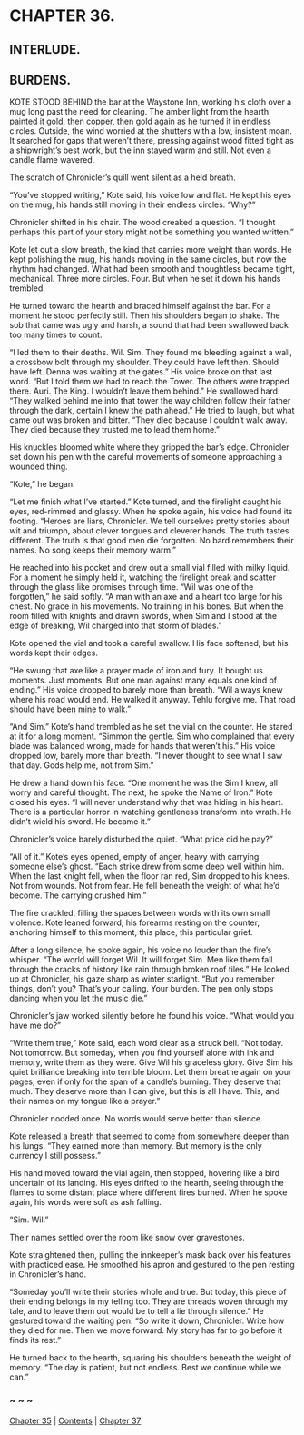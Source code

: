 # CHAPTER 36.

## INTERLUDE.

## BURDENS.


KOTE STOOD BEHIND the bar at the Waystone Inn, working his cloth over a mug long past the need for cleaning. The amber light from the hearth painted it gold, then copper, then gold again as he turned it in endless circles. Outside, the wind worried at the shutters with a low, insistent moan. It searched for gaps that weren’t there, pressing against wood fitted tight as a shipwright’s best work, but the inn stayed warm and still. Not even a candle flame wavered.  

The scratch of Chronicler’s quill went silent as a held breath.  

“You’ve stopped writing,” Kote said, his voice low and flat. He kept his eyes on the mug, his hands still moving in their endless circles. “Why?”  

Chronicler shifted in his chair. The wood creaked a question. “I thought perhaps this part of your story might not be something you wanted written.”  

Kote let out a slow breath, the kind that carries more weight than words. He kept polishing the mug, his hands moving in the same circles, but now the rhythm had changed. What had been smooth and thoughtless became tight, mechanical. Three more circles. Four. But when he set it down his hands trembled.  

He turned toward the hearth and braced himself against the bar. For a moment he stood perfectly still. Then his shoulders began to shake. The sob that came was ugly and harsh, a sound that had been swallowed back too many times to count.  

“I led them to their deaths. Wil. Sim. They found me bleeding against a wall, a crossbow bolt through my shoulder. They could have left then. Should have left. Denna was waiting at the gates.” His voice broke on that last word. “But I told them we had to reach the Tower. The others were trapped there. Auri. The King. I wouldn’t leave them behind.” He swallowed hard. “They walked behind me into that tower the way children follow their father through the dark, certain I knew the path ahead.” He tried to laugh, but what came out was broken and bitter. “They died because I couldn’t walk away. They died because they trusted me to lead them home.”  

His knuckles bloomed white where they gripped the bar’s edge. Chronicler set down his pen with the careful movements of someone approaching a wounded thing.  

“Kote,” he began.  

“Let me finish what I’ve started.” Kote turned, and the firelight caught his eyes, red-rimmed and glassy. When he spoke again, his voice had found its footing. “Heroes are liars, Chronicler. We tell ourselves pretty stories about wit and triumph, about clever tongues and cleverer hands. The truth tastes different. The truth is that good men die forgotten. No bard remembers their names. No song keeps their memory warm.”  

He reached into his pocket and drew out a small vial filled with milky liquid. For a moment he simply held it, watching the firelight break and scatter through the glass like promises through time. “Wil was one of the forgotten,” he said softly. “A man with an axe and a heart too large for his chest. No grace in his movements. No training in his bones. But when the room filled with knights and drawn swords, when Sim and I stood at the edge of breaking, Wil charged into that storm of blades.”  

Kote opened the vial and took a careful swallow. His face softened, but his words kept their edges.  

“He swung that axe like a prayer made of iron and fury. It bought us moments. Just moments. But one man against many equals one kind of ending.” His voice dropped to barely more than breath. “Wil always knew where his road would end. He walked it anyway. Tehlu forgive me. That road should have been mine to walk.”  

“And Sim.” Kote’s hand trembled as he set the vial on the counter. He stared at it for a long moment. “Simmon the gentle. Sim who complained that every blade was balanced wrong, made for hands that weren’t his.” His voice dropped low, barely more than breath. “I never thought to see what I saw that day. Gods help me, not from Sim.”  

He drew a hand down his face. “One moment he was the Sim I knew, all worry and careful thought. The next, he spoke the Name of Iron.” Kote closed his eyes. “I will never understand why that was hiding in his heart. There is a particular horror in watching gentleness transform into wrath. He didn’t wield his sword. He became it.”  

Chronicler’s voice barely disturbed the quiet. “What price did he pay?”  

“All of it.” Kote’s eyes opened, empty of anger, heavy with carrying someone else’s ghost. “Each strike drew from some deep well within him. When the last knight fell, when the floor ran red, Sim dropped to his knees. Not from wounds. Not from fear. He fell beneath the weight of what he’d become. The carrying crushed him.”  

The fire crackled, filling the spaces between words with its own small violence. Kote leaned forward, his forearms resting on the counter, anchoring himself to this moment, this place, this particular grief.  

After a long silence, he spoke again, his voice no louder than the fire’s whisper. “The world will forget Wil. It will forget Sim. Men like them fall through the cracks of history like rain through broken roof tiles.” He looked up at Chronicler, his gaze sharp as winter starlight. “But you remember things, don’t you? That’s your calling. Your burden. The pen only stops dancing when you let the music die.”  

Chronicler’s jaw worked silently before he found his voice. “What would you have me do?”  

“Write them true,” Kote said, each word clear as a struck bell. “Not today. Not tomorrow. But someday, when you find yourself alone with ink and memory, write them as they were. Give Wil his graceless glory. Give Sim his quiet brilliance breaking into terrible bloom. Let them breathe again on your pages, even if only for the span of a candle’s burning. They deserve that much. They deserve more than I can give, but this is all I have. This, and their names on my tongue like a prayer.”  

Chronicler nodded once. No words would serve better than silence.  

Kote released a breath that seemed to come from somewhere deeper than his lungs. “They earned more than memory. But memory is the only currency I still possess.”  

His hand moved toward the vial again, then stopped, hovering like a bird uncertain of its landing. His eyes drifted to the hearth, seeing through the flames to some distant place where different fires burned. When he spoke again, his words were soft as ash falling.  

“Sim. Wil.”  

Their names settled over the room like snow over gravestones.  

Kote straightened then, pulling the innkeeper’s mask back over his features with practiced ease. He smoothed his apron and gestured to the pen resting in Chronicler’s hand.  

“Someday you’ll write their stories whole and true. But today, this piece of their ending belongs in my telling too. They are threads woven through my tale, and to leave them out would be to tell a lie through silence.” He gestured toward the waiting pen. “So write it down, Chronicler. Write how they died for me. Then we move forward. My story has far to go before it finds its rest.”  

He turned back to the hearth, squaring his shoulders beneath the weight of memory. “The day is patient, but not endless. Best we continue while we can.”  

### ~ ~ ~

[Chapter 35](CHAPTER_35.md) | [Contents](Contents.md) | [Chapter 37](CHAPTER_37.md)
